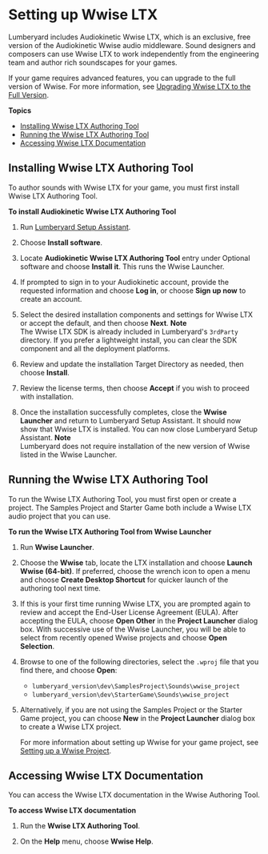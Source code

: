# Setting up Wwise LTX<a name="audio-wwise-using"></a>

Lumberyard includes Audiokinetic Wwise LTX, which is an exclusive, free version of the Audiokinetic Wwise audio middleware\. Sound designers and composers can use Wwise LTX to work independently from the engineering team and author rich soundscapes for your games\.

If your game requires advanced features, you can upgrade to the full version of Wwise\. For more information, see [Upgrading Wwise LTX to the Full Version](audio-wwise-upgrade.md)\.

**Topics**
+ [Installing Wwise LTX Authoring Tool](#audio-installing-wwise)
+ [Running the Wwise LTX Authoring Tool](#audio-setting-wwise-authoring-tool)
+ [Accessing Wwise LTX Documentation](#audio-wwise-using-documentation)

## Installing Wwise LTX Authoring Tool<a name="audio-installing-wwise"></a>

To author sounds with Wwise LTX for your game, you must first install Wwise LTX Authoring Tool\.

**To install Audiokinetic Wwise LTX Authoring Tool**

1. Run [Lumberyard Setup Assistant](lumberyard-launcher-using.md)\.

1. Choose **Install software**\.

1. Locate **Audiokinetic Wwise LTX Authoring Tool** entry under Optional software and choose **Install it**\. This runs the Wwise Launcher\.

1. If prompted to sign in to your Audiokinetic account, provide the requested information and choose **Log in**, or choose **Sign up now** to create an account\.

1. Select the desired installation components and settings for Wwise LTX or accept the default, and then choose **Next**\.
**Note**  
The Wwise LTX SDK is already included in Lumberyard's `3rdParty` directory\. If you prefer a lightweight install, you can clear the SDK component and all the deployment platforms\.

1. Review and update the installation Target Directory as needed, then choose **Install**\.

1. Review the license terms, then choose **Accept** if you wish to proceed with installation\.

1. Once the installation successfully completes, close the **Wwise Launcher** and return to Lumberyard Setup Assistant\. It should now show that Wwise LTX is installed\. You can now close Lumberyard Setup Assistant\.
**Note**  
Lumberyard does not require installation of the new version of Wwise listed in the Wwise Launcher\.

## Running the Wwise LTX Authoring Tool<a name="audio-setting-wwise-authoring-tool"></a>

To run the Wwise LTX Authoring Tool, you must first open or create a project\. The Samples Project and Starter Game both include a Wwise LTX audio project that you can use\.

**To run the Wwise LTX Authoring Tool from Wwise Launcher**

1. Run **Wwise Launcher**\.

1. Choose the **Wwise** tab, locate the LTX installation and choose **Launch Wwise \(64\-bit\)**\. If preferred, choose the wrench icon to open a menu and choose **Create Desktop Shortcut** for quicker launch of the authoring tool next time\.

1. If this is your first time running Wwise LTX, you are prompted again to review and accept the End\-User License Agreement \(EULA\)\. After accepting the EULA, choose **Open Other** in the **Project Launcher** dialog box\. With successive use of the Wwise Launcher, you will be able to select from recently opened Wwise projects and choose **Open Selection**\.

1. Browse to one of the following directories, select the `.wproj` file that you find there, and choose **Open**:
   + `lumberyard_version\dev\SamplesProject\Sounds\wwise_project`
   + `lumberyard_version\dev\StarterGame\Sounds\wwise_project`

1. Alternatively, if you are not using the Samples Project or the Starter Game project, you can choose **New** in the **Project Launcher** dialog box to create a Wwise LTX project\.

   For more information about setting up Wwise for your game project, see [Setting up a Wwise Project](audio-wwise-project-setting-up.md)\.

## Accessing Wwise LTX Documentation<a name="audio-wwise-using-documentation"></a>

You can access the Wwise LTX documentation in the Wwise Authoring Tool\.

**To access Wwise LTX documentation**

1. Run the **Wwise LTX Authoring Tool**\.

1. On the **Help** menu, choose **Wwise Help**\.